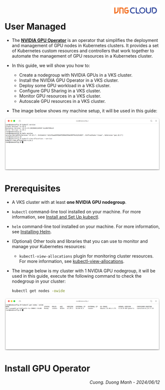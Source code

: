 <div style="float: right;"><img src="../../images/01.png" width="160px" /></div><br>


# User Managed
- The **[NVIDIA GPU Operator](https://github.com/NVIDIA/gpu-operator)** is an operator that simplifies the deployment and management of GPU nodes in Kubernetes clusters. It provides a set of Kubernetes custom resources and controllers that work together to automate the management of GPU resources in a Kubernetes cluster.
- In this guide, we will show you how to:
  - Create a nodegroup with NVIDIA GPUs in a VKS cluster.
  - Install the NVIDIA GPU Operator in a VKS cluster.
  - Deploy some GPU workload in a VKS cluster.
  - Configure GPU Sharing in a VKS cluster.
  - Monitor GPU resources in a VKS cluster.
  - Autoscale GPU resources in a VKS cluster.

- The image below shows my machine setup, it will be used in this guide:
<center>

  ![](./../../images/nodegroup/02.png)

</center>

# Prerequisites
- A VKS cluster with at least **one NVIDIA GPU nodegroup**.
- `kubectl` command-line tool installed on your machine. For more information, see [Install and Set Up kubectl](https://kubernetes.io/docs/tasks/tools/install-kubectl/).
- `helm` command-line tool installed on your machine. For more information, see [Installing Helm](https://helm.sh/docs/intro/install/).
- (Optional) Other tools and libraries that you can use to monitor and manage your Kubernetes resources:
  - `kubectl-view-allocations` plugin for monitoring cluster resources. For more information, see [kubectl-view-allocations](https://github.com/davidB/kubectl-view-allocations).

- The image below is my cluster with 1 NVIDIA GPU nodegroup, it will be used in this guide, execute the following command to check the nodegroup in your cluster:
  ```bash
  kubectl get nodes -owide
  ```

<center>

  ![](./../../images/nodegroup/01.1.png)

</center>

# Install GPU Operator


<div style="float: right;">
<i>Cuong. Duong Manh - 2024/06/12</i>
</div>
